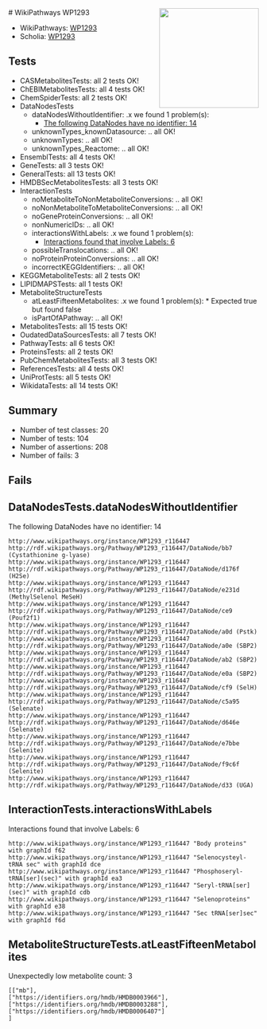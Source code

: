 <img style="float: right; width: 200px" src="https://upload.wikimedia.org/wikipedia/commons/thumb/8/83/Wplogo_with_text_500.png/640px-Wplogo_with_text_500.png" />
# WikiPathways WP1293

* WikiPathways: [WP1293](https://new.wikipathways.org/pathways/WP1293)
* Scholia: [WP1293](https://scholia.toolforge.org/wikipathways/WP1293)
## Tests
* CASMetabolitesTests: all 2 tests OK!
* ChEBIMetabolitesTests: all 4 tests OK!
* ChemSpiderTests: all 2 tests OK!
* DataNodesTests
    * dataNodesWithoutIdentifier: .x we found 1 problem(s):
        * [The following DataNodes have no identifier: 14](#8792c494)
    * unknownTypes_knownDatasource: .. all OK!
    * unknownTypes: .. all OK!
    * unknownTypes_Reactome: .. all OK!
* EnsemblTests: all 4 tests OK!
* GeneTests: all 3 tests OK!
* GeneralTests: all 13 tests OK!
* HMDBSecMetabolitesTests: all 3 tests OK!
* InteractionTests
    * noMetaboliteToNonMetaboliteConversions: .. all OK!
    * noNonMetaboliteToMetaboliteConversions: .. all OK!
    * noGeneProteinConversions: .. all OK!
    * nonNumericIDs: .. all OK!
    * interactionsWithLabels: .x we found 1 problem(s):
        * [Interactions found that involve Labels: 6](#630d267d)
    * possibleTranslocations: .. all OK!
    * noProteinProteinConversions: .. all OK!
    * incorrectKEGGIdentifiers: .. all OK!
* KEGGMetaboliteTests: all 2 tests OK!
* LIPIDMAPSTests: all 1 tests OK!
* MetaboliteStructureTests
    * atLeastFifteenMetabolites: .x we found 1 problem(s):
            * Expected true but found false
    * isPartOfAPathway: .. all OK!
* MetabolitesTests: all 15 tests OK!
* OudatedDataSourcesTests: all 7 tests OK!
* PathwayTests: all 6 tests OK!
* ProteinsTests: all 2 tests OK!
* PubChemMetabolitesTests: all 3 tests OK!
* ReferencesTests: all 4 tests OK!
* UniProtTests: all 5 tests OK!
* WikidataTests: all 14 tests OK!


## Summary

* Number of test classes: 20
* Number of tests: 104
* Number of assertions: 208
* Number of fails: 3

## Fails

<a name="8792c494" />

## DataNodesTests.dataNodesWithoutIdentifier

The following DataNodes have no identifier: 14
```
http://www.wikipathways.org/instance/WP1293_r116447 http://rdf.wikipathways.org/Pathway/WP1293_r116447/DataNode/bb7 (Cystathionine g-lyase)
http://www.wikipathways.org/instance/WP1293_r116447 http://rdf.wikipathways.org/Pathway/WP1293_r116447/DataNode/d176f (H2Se)
http://www.wikipathways.org/instance/WP1293_r116447 http://rdf.wikipathways.org/Pathway/WP1293_r116447/DataNode/e231d (MethylSelenol MeSeH)
http://www.wikipathways.org/instance/WP1293_r116447 http://rdf.wikipathways.org/Pathway/WP1293_r116447/DataNode/ce9 (Pouf2f1)
http://www.wikipathways.org/instance/WP1293_r116447 http://rdf.wikipathways.org/Pathway/WP1293_r116447/DataNode/a0d (Pstk)
http://www.wikipathways.org/instance/WP1293_r116447 http://rdf.wikipathways.org/Pathway/WP1293_r116447/DataNode/a0e (SBP2)
http://www.wikipathways.org/instance/WP1293_r116447 http://rdf.wikipathways.org/Pathway/WP1293_r116447/DataNode/ab2 (SBP2)
http://www.wikipathways.org/instance/WP1293_r116447 http://rdf.wikipathways.org/Pathway/WP1293_r116447/DataNode/e0a (SBP2)
http://www.wikipathways.org/instance/WP1293_r116447 http://rdf.wikipathways.org/Pathway/WP1293_r116447/DataNode/cf9 (SelH)
http://www.wikipathways.org/instance/WP1293_r116447 http://rdf.wikipathways.org/Pathway/WP1293_r116447/DataNode/c5a95 (Selenate)
http://www.wikipathways.org/instance/WP1293_r116447 http://rdf.wikipathways.org/Pathway/WP1293_r116447/DataNode/d646e (Selenate)
http://www.wikipathways.org/instance/WP1293_r116447 http://rdf.wikipathways.org/Pathway/WP1293_r116447/DataNode/e7bbe (Selenite)
http://www.wikipathways.org/instance/WP1293_r116447 http://rdf.wikipathways.org/Pathway/WP1293_r116447/DataNode/f9c6f (Selenite)
http://www.wikipathways.org/instance/WP1293_r116447 http://rdf.wikipathways.org/Pathway/WP1293_r116447/DataNode/d33 (UGA)
```

<a name="630d267d" />

## InteractionTests.interactionsWithLabels

Interactions found that involve Labels: 6
```
http://www.wikipathways.org/instance/WP1293_r116447 "Body proteins" with graphId f62
http://www.wikipathways.org/instance/WP1293_r116447 "Selenocysteyl-tRNA sec" with graphId dce
http://www.wikipathways.org/instance/WP1293_r116447 "Phosphoseryl-tRNA[ser](sec)" with graphId ea3
http://www.wikipathways.org/instance/WP1293_r116447 "Seryl-tRNA[ser](sec)" with graphId cdb
http://www.wikipathways.org/instance/WP1293_r116447 "Selenoproteins" with graphId e38
http://www.wikipathways.org/instance/WP1293_r116447 "Sec tRNA[ser]sec" with graphId f6d
```

<a name="6d42913c" />

## MetaboliteStructureTests.atLeastFifteenMetabolites

Unexpectedly low metabolite count: 3

```
[["mb"],
["https://identifiers.org/hmdb/HMDB0003966"],
["https://identifiers.org/hmdb/HMDB0003288"],
["https://identifiers.org/hmdb/HMDB0006407"]
]
```

